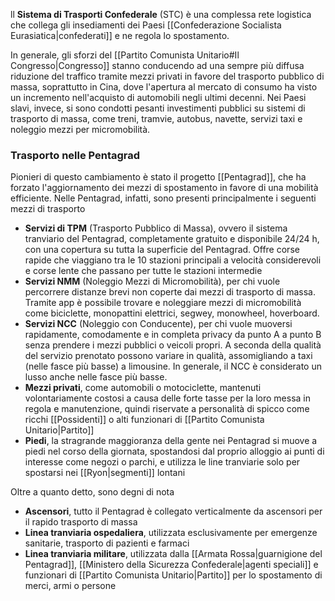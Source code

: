 ll **Sistema di Trasporti Confederale** (STC) è una complessa rete logistica che collega gli insediamenti dei Paesi [[Confederazione Socialista Eurasiatica|confederati]] e ne regola lo spostamento.

In generale, gli sforzi del [[Partito Comunista Unitario#Il Congresso|Congresso]] stanno conducendo ad una sempre più diffusa riduzione del traffico tramite mezzi privati in favore del trasporto pubblico di massa, soprattutto in Cina, dove l'apertura al mercato di consumo ha visto un incremento nell'acquisto di automobili negli ultimi decenni. Nei Paesi slavi, invece, si sono condotti pesanti investimenti pubblici su sistemi di trasporto di massa, come treni, tramvie, autobus, navette, servizi taxi e noleggio mezzi per micromobilità.

### Trasporto nelle Pentagrad
Pionieri di questo cambiamento è stato il progetto [[Pentagrad]], che ha forzato l'aggiornamento dei mezzi di spostamento in favore di una mobilità efficiente. Nelle Pentagrad, infatti, sono presenti principalmente i seguenti mezzi di trasporto
- **Servizi di TPM** (Trasporto Pubblico di Massa), ovvero il sistema tranviario del Pentagrad, completamente gratuito e disponibile 24/24 h, con una copertura su tutta la superficie del Pentagrad. Offre corse rapide che viaggiano tra le 10 stazioni principali a velocità considerevoli e corse lente che passano per tutte le stazioni intermedie
- **Servizi NMM** (Noleggio Mezzi di Micromobilità), per chi vuole percorrere distanze brevi non coperte dai mezzi di trasporto di massa. Tramite app è possibile trovare e noleggiare mezzi di micromobilità come biciclette, monopattini elettrici, segwey, monowheel, hoverboard.
- **Servizi NCC** (Noleggio con Conducente), per chi vuole muoversi rapidamente, comodamente e in completa privacy da punto A a punto B senza prendere i mezzi pubblici o veicoli propri. A seconda della qualità del servizio prenotato possono variare in qualità, assomigliando a taxi (nelle fasce più basse) a limousine. In generale, il NCC è considerato un lusso anche nelle fasce più basse.
- **Mezzi privati**, come automobili o motociclette, mantenuti volontariamente costosi a causa delle forte tasse per la loro messa in regola e manutenzione, quindi riservate a personalità di spicco come ricchi [[Possidenti]] o alti funzionari di [[Partito Comunista Unitario|Partito]]
- **Piedi**, la stragrande maggioranza della gente nei Pentagrad si muove a piedi nel corso della giornata, spostandosi dal proprio alloggio ai punti di interesse come negozi o parchi, e utilizza le line tranviarie solo per spostarsi nei [[Ryon|segmenti]] lontani

Oltre a quanto detto, sono degni di nota
- **Ascensori**, tutto il Pentagrad è collegato verticalmente da ascensori per il rapido trasporto di massa
- **Linea tranviaria ospedaliera**, utilizzata esclusivamente per emergenze sanitarie, trasporto di pazienti e farmaci
- **Linea tranviaria militare**, utilizzata dalla [[Armata Rossa|guarnigione del Pentagrad]], [[Ministero della Sicurezza Confederale|agenti speciali]] e funzionari di [[Partito Comunista Unitario|Partito]] per lo spostamento di merci, armi o persone 